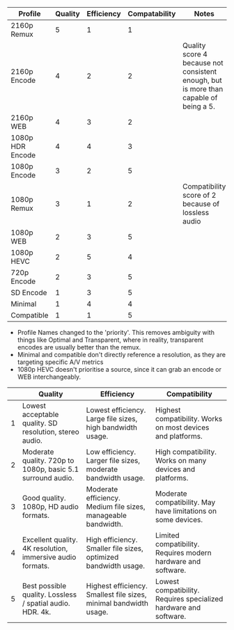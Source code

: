 
| Profile          | Quality | Efficiency | Compatability | Notes                                                                                 |
| ---------------- | ------- | ---------- | ------------- | ------------------------------------------------------------------------------------- |
| 2160p Remux      | 5       | 1          | 1             |                                                                                       |
| 2160p Encode     | 4       | 2          | 2             | Quality score 4 because not consistent enough, but is more than capable of being a 5. |
| 2160p WEB        | 4       | 3          | 2             |                                                                                       |
| 1080p HDR Encode | 4       | 4          | 3             |                                                                                       |
| 1080p Encode     | 3       | 2          | 5             |                                                                                       |
| 1080p Remux      | 3       | 1          | 2             | Compatibility score of 2 because of lossless audio                                    |
| 1080p WEB        | 2       | 3          | 5             |                                                                                       |
| 1080p HEVC       | 2       | 5          | 4             |                                                                                       |
| 720p Encode      | 2       | 3          | 5             |                                                                                       |
| SD Encode        | 1       | 3          | 5             |                                                                                       |
| Minimal          | 1       | 4          | 4             |                                                                                       |
| Compatible       | 1       | 1          | 5             |                                                                                       |
- Profile Names changed to the 'priority'. This removes ambiguity with things like Optimal and Transparent, where in reality, transparent encodes are usually better than the remux.
- Minimal and compatible don't directly reference a resolution, as they are targeting specific A/V metrics
- 1080p HEVC doesn't prioritise a source, since it can grab an encode or WEB interchangeably. 

|     | Quality                                                   | Efficiency                                                  | Compatibility                                               |
| --- | --------------------------------------------------------- | ------------------------------------------------------------ | ----------------------------------------------------------- |
| 1   | Lowest acceptable quality. SD resolution, stereo audio.   | Lowest efficiency. Large file sizes, high bandwidth usage.  | Highest compatibility. Works on most devices and platforms. |
| 2   | Moderate quality. 720p to 1080p, basic 5.1 surround audio.| Low efficiency. Larger file sizes, moderate bandwidth usage.| High compatibility. Works on many devices and platforms.    |
| 3   | Good quality. 1080p, HD audio formats.                    | Moderate efficiency. Medium file sizes, manageable bandwidth.| Moderate compatibility. May have limitations on some devices.|
| 4   | Excellent quality. 4K resolution, immersive audio formats. | High efficiency. Smaller file sizes, optimized bandwidth usage.| Limited compatibility. Requires modern hardware and software.|
| 5   | Best possible quality. Lossless / spatial audio. HDR. 4k. | Highest efficiency. Smallest file sizes, minimal bandwidth usage.| Lowest compatibility. Requires specialized hardware and software.|

